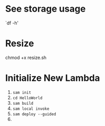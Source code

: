 # See storage usage
`df -h'
# Resize
chmod +x resize.sh

# Initialize New Lambda 
1. `sam init`
2. `cd HelloWorld`
3. `sam build`
4. `sam local invoke`
5. `sam deploy --guided`
6. 
